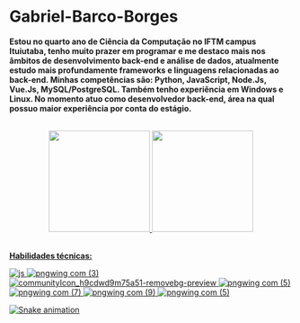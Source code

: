 # Gabriel-Barco-Borges

__Estou no quarto ano de Ciência da Computação no IFTM campus Ituiutaba, tenho muito prazer em programar e me destaco mais nos âmbitos de desenvolvimento back-end e análise de dados, atualmente estudo mais profundamente frameworks e linguagens relacionadas ao back-end.
Minhas competências são: Python, JavaScript, Node.Js, Vue.Js, MySQL/PostgreSQL. Também tenho experiência em Windows e Linux.
No momento atuo como desenvolvedor back-end, área na qual possuo maior experiência por conta do estágio.__

<br> 
<div align="center">
  <a href="https://github.com/gabbarco">
  <img height="180em" src="https://github-readme-stats-git-masterrstaa-rickstaa.vercel.app/api?username=gabbarco&&show_icons=true&theme=dark"/>
  <img height="180em" src="https://github-readme-stats-git-masterrstaa-rickstaa.vercel.app/api/top-langs/?username=gabbarco&layout=compact&langs_count=7&theme=dark"/>
</div>

<br>
 
__Habilidades técnicas:__

![js](https://user-images.githubusercontent.com/82094727/226415652-13d4e094-935e-44a5-b3b2-7d31b3536743.png)
![pngwing com (3)](https://user-images.githubusercontent.com/82094727/226418582-b4e9aeb1-272d-4b9d-aea7-77e1826bd0e5.png)
![communityIcon_h9cdwd9m75a51-removebg-preview](https://user-images.githubusercontent.com/82094727/184707583-3b322cdc-771b-4f97-9780-99103b26c7ea.png)
![pngwing com (5)](https://user-images.githubusercontent.com/82094727/226418915-ca35616f-d7f4-4f3a-bc98-f1c919f57354.png)
![pngwing com (7)](https://user-images.githubusercontent.com/82094727/202776790-507e926c-de69-412c-a74b-1e3dc3b8643a.png)
![pngwing com (9)](https://user-images.githubusercontent.com/82094727/226420063-03960793-5932-471a-8dc5-8e0b4e3074d0.png)
![pngwing com (5)](https://user-images.githubusercontent.com/82094727/198166677-e1b992dc-62a7-440c-b8b4-51c9e16252e1.png)





![Snake animation](https://github.com/gabbarco/gabbarco/blob/output/github-contribution-grid-snake.svg)
